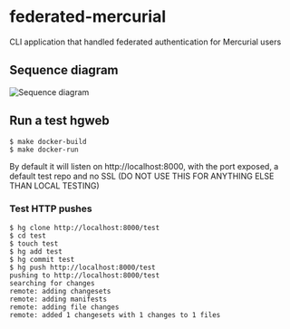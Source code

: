 # federated-mercurial


CLI application that handled federated authentication for Mercurial users

## Sequence diagram

![Sequence diagram](https://raw.githubusercontent.com/mozilla-iam/federated-mercurial/master/docs/img/sequence.png)


## Run a test hgweb

```
$ make docker-build
$ make docker-run
```

By default it will listen on http://localhost:8000, with the port exposed, a default test repo and no SSL (DO NOT USE
THIS FOR ANYTHING ELSE THAN LOCAL TESTING)


### Test HTTP pushes

```
$ hg clone http://localhost:8000/test
$ cd test
$ touch test
$ hg add test
$ hg commit test
$ hg push http://localhost:8000/test
pushing to http://localhost:8000/test
searching for changes
remote: adding changesets
remote: adding manifests
remote: adding file changes
remote: added 1 changesets with 1 changes to 1 files
```
